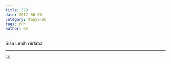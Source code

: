 ```yaml
---
title: 328
date: 2017-06-06
category: Tanya-SC
tags: PPh
author: GK
---
```


Sisa Lebih nirlaba

---



`GK`
